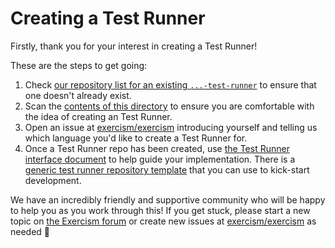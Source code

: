 # Creating a Test Runner

Firstly, thank you for your interest in creating a Test Runner!

These are the steps to get going:

1. Check [our repository list for an existing `...-test-runner`](https://github.com/exercism?q=-test-runner) to ensure that one doesn't already exist.
2. Scan the [contents of this directory](/docs/building/tooling/test-runners) to ensure you are comfortable with the idea of creating an Test Runner.
3. Open an issue at [exercism/exercism][exercism-repo] introducing yourself and telling us which language you'd like to create a Test Runner for.
4. Once a Test Runner repo has been created, use [the Test Runner interface document](/docs/building/tooling/test-runners/interface) to help guide your implementation. There is a [generic test runner repository template](https://github.com/exercism/generic-test-runner/) that you can use to kick-start development.

We have an incredibly friendly and supportive community who will be happy to help you as you work through this! If you get stuck, please start a new topic on [the Exercism forum][building-exercism] or create new issues at [exercism/exercism][exercism-repo] as needed 🙂

[building-exercism]: https://forum.exercism.org/c/exercism/building-exercism/125
[exercism-repo]: https://github.com/exercism/exercism
